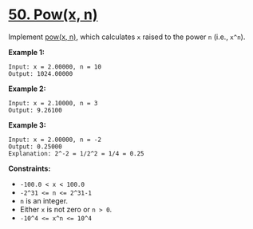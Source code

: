 # [50. Pow(x, n)](https://leetcode.com/problems/powx-n/)

Implement <a href="http://www.cplusplus.com/reference/valarray/pow/" target="_blank">pow(x, n)</a>, which calculates `x` raised to the power `n` (i.e., `x^n`).

**Example 1:** 

```
Input: x = 2.00000, n = 10
Output: 1024.00000
```

**Example 2:** 

```
Input: x = 2.10000, n = 3
Output: 9.26100
```

**Example 3:** 

```
Input: x = 2.00000, n = -2
Output: 0.25000
Explanation: 2^-2 = 1/2^2 = 1/4 = 0.25
```

**Constraints:** 

- `-100.0 < x < 100.0`
- `-2^31 <= n <= 2^31-1`
- `n` is an integer.
- Either `x` is not zero or `n > 0`.
- `-10^4 <= x^n <= 10^4`
